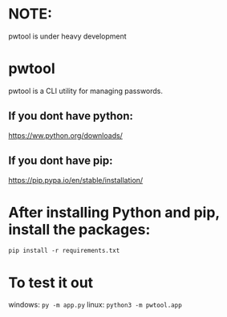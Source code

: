 # NOTE:
pwtool is under heavy development

# pwtool 
pwtool is a CLI utility for managing passwords.

## If you dont have python:
https://ww.python.org/downloads/

## If you dont have pip:
https://pip.pypa.io/en/stable/installation/

# After installing Python and pip, install the packages:
`pip install -r requirements.txt`


# To test it out
windows: `py -m app.py`
linux: `python3 -m pwtool.app`
